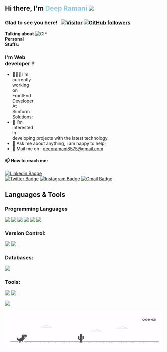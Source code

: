 

## Hi there, I'm  <font color="skyblue"> Deep Ramani</font> <img src="https://raw.githubusercontent.com/MartinHeinz/MartinHeinz/master/wave.gif" width="30px">

### Glad to see you here! &nbsp; [![Visitor](https://visitor-badge.laobi.icu/badge?page_id=Deep-Ramani.Deep-Ramani)](https://github.com/Deep-Ramani) [![GitHub followers](https://img.shields.io/github/followers/Deep-Ramani.svg?style=social&label=Follow)](https://github.com/Deep-Ramani?tab=followers)

<img align="right" alt="GIF" src="https://github.com/Gapur/Gapur/blob/master/coding.gif?raw=true" width="408" height="318" />


**Talking about Personal Stuffs:**
### I'm Web developer !!

- 👨🏻‍💻 I’m currently working on FrontEnd Developer At Simform Solutions;
- 🚀  I’m interested in developing      projects with the latest technology.
- 💬 Ask me about anything, I am happy to help;
- 📧 Mail me on : deepramani8575@gmail.com







#### 📫 How to reach me:
[![Linkedin Badge](https://img.shields.io/badge/-LinkedIn-0e76a8?style=flat-square&logo=Linkedin&logoColor=white)](https://www.linkedin.com/in/deep-ramani-486954202)    
[![Twitter Badge](https://img.shields.io/badge/-Twitter-00acee?style=flat-square&logo=Twitter&logoColor=white)](#) 
[![Instagram Badge](https://img.shields.io/badge/-Instagram-e4405f?style=flat-square&logo=Instagram&logoColor=white)](#)
[![Gmail Badge](https://img.shields.io/badge/Gmail-D14836?style=flat-square&logo=gmail&logoColor=white)](https://gmail.com/deepramani8575@gmail.com) 

<p align="center">

<h2>Languages & Tools</h2>


<h3>Programming Languages</h3>
<p>
<!-- <img src="https://img.shields.io/badge/node.js%20-%2343853D.svg?&style=for-the-badge&logo=node.js&logoColor=white"/> -->
 <img src="https://img.shields.io/badge/javascript%20-%23323330.svg?&style=for-the-badge&logo=javascript&logoColor=%23F7DF1E"/>
 <img src="https://img.shields.io/badge/c%20-%2300599C.svg?&style=for-the-badge&logo=c&logoColor=white"/>
    <img src="https://img.shields.io/badge/c++%20-%2300599C.svg?&style=for-the-badge&logo=c%2B%2B&ogoColor=white"/>
 <img src="https://img.shields.io/badge/php-%23777BB4.svg?&style=for-the-badge&logo=php&logoColor=white"/>
    <img src="https://img.shields.io/badge/html5%20-%23E34F26.svg?&style=for-the-badge&logo=html5&logoColor=white"/>
    <img src="https://img.shields.io/badge/css3%20-%231572B6.svg?&style=for-the-badge&logo=css3&logoColor=white"/>
</p>

<h3 align="left">Version Control:</h3>
  <p>
    <img src="https://img.shields.io/badge/git%20-%23F05033.svg?&style=for-the-badge&logo=git&logoColor=white"/>
    <img src="https://img.shields.io/badge/github%20-%23121011.svg?&style=for-the-badge&logo=github&logoColor=white"/>
  
  <h3 align="left">Databases:</h3>
  <p>
    <img src="https://img.shields.io/badge/mysql-%2300f.svg?&style=for-the-badge&logo=mysql&logoColor=white"/>
   
  </p>


  <p>
   <h3 align="left">Tools:</h3>
  <p>
    <img src="https://img.shields.io/badge/Visual_Studio_Code-0078D4?style=for-the-badge&logo=visual%20studio%20code&logoColor=white"/>
    <img src="https://img.shields.io/badge/sublime_text-%23575757.svg?&style=for-the-badge&logo=sublime-text&logoColor=important"/>
    
  </p>
  </p>
</p>
    




<p>
  <img height="180em" src="https://github-readme-stats.vercel.app/api?username=Deep-Ramani&show_icons=true&hide_border=true&&count_private=true&include_all_commits=true" />
  <!-- <img height="180em" src="https://github-readme-stats.vercel.app/api/top-langs/?username=Deep-Ramani&exclude_repo=KNN-Image-Classification&show_icons=true&hide_border=true&layout=compact&langs_count=8"/> -->
</p>



<p>
<img src="assets/Dino_non-birthday_version.gif" width="100%" height="120px"/>
</p>














<!--
**Deep-Ramani/Deep-Ramani** is a ✨ _special_ ✨ repository because its `README.md` (this file) appears on your GitHub profile.

Here are some ideas to get you started:

- 🔭 I’m currently working on ...
- 🌱 I’m currently learning ...
- 👯 I’m looking to collaborate on ...
- 🤔 I’m looking for help with ...
- 💬 Ask me about ...
- 📫 How to reach me: ...
- 😄 Pronouns: ...
- ⚡ Fun fact: ...
-->
